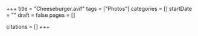 +++
title = "Cheeseburger.avif"
tags = ["Photos"]
categories = []
startDate = ""
draft = false
pages = []

citations = []
+++

